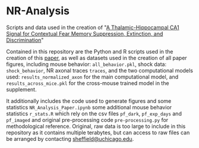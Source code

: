 # NR-Analysis
Scripts and data used in the creation of "[A Thalamic-Hippocampal CA1 Signal for Contextual Fear Memory Suppression, Extinction, and Discrimination](https://www.biorxiv.org/content/10.1101/2023.03.27.534420v1)"

Contained in this repository are the Python and R scripts used in the creation of this [paper](https://www.biorxiv.org/content/10.1101/2023.03.27.534420v1), as well as datasets used in the creation of all paper figures, including mouse behavior: `all_behavior.pkl`, shock data: `shock_behavior`, NR axonal traces `traces`, and the two computational models used: `results_normalized_axon` for the main computational model, and `results_across_mice.pkl` for the cross-mouse trained model in the supplement. 

It additionally includes the code used to generate figures and some statistics `NR_Analysis_Paper.ipynb` some additional mouse behavior statistics `r_stats.R` which rely on the csv files `pf_dark`, `pf_exp_days` and `pf_imaged` and original pre-processing code `pre-processing.py` for methodological reference. Original, raw data is too large to include in this repository as it contains multiple terabytes, but can access to raw files can be arranged by contacting sheffield@uchicago.edu.
